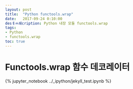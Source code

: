 ```yaml
---
layout: post
title:  "Python functools.wrap"
date:   2017-09-24 0:10:00
desㅔㅛ쇄cription: Python 내장 모듈 functools.wrap
tags:
- Python
- functools.wrap
toc: true
---
```


# Functools.wrap 함수 데코레이터

{% jupyter_notebook ../_ipython/jekyll_test.ipynb %}
